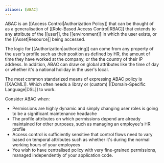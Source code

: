 ```yaml
---
aliases: [ABAC]
---
```


ABAC is an [[Access Control|Authorization Policy]] that can be thought of as a generalisation of [[Role-Based Access Control|RBAC]] that extends to any attribute of the [[user]], the [[environment]] in which the user exists, or the [[Asset|Resource]] being accessed.

The logic for [[Authorization|authorizing]] can come from any property of the user's profile such as their position as defined by HR, the amount of time they have worked at the company, or the the country of their IP address. In addition, ABAC can draw on global attributes like the time of day or whether it's a national holiday in the user's local.

The most common standarized means of expressing ABAC policy is [[XACML]]. Which often needs a libray or (custom) [[Domain-Specific Language|DSL]] to work.

Consider ABAC when:

-   Permissions are highly dynamic and simply changing user roles is going to be a significant maintenance headache
-   The profile attributes on which permissions depend are already maintained for other purposes, such as managing an employee's HR profile
-   Access control is sufficiently sensitive that control flows need to vary based on temporal attributes such as whether it's during the normal working hours of your employees
-   You wish to have centralised policy with very fine-grained permissions, managed independently of your application code.